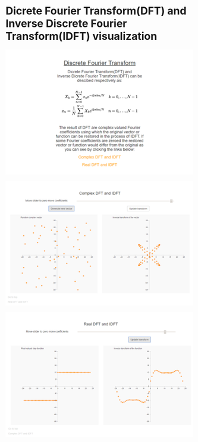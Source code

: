 # Dicrete Fourier Transform(DFT) and Inverse Discrete Fourier Transform(IDFT) visualization

![screenshot](https://raw.githubusercontent.com/lazarev-andrey/lazarev-andrey.github.io/master/img/screenshot3.png)

![screenshot](https://raw.githubusercontent.com/lazarev-andrey/lazarev-andrey.github.io/master/img/screenshot1.png)

![screenshot](https://raw.githubusercontent.com/lazarev-andrey/lazarev-andrey.github.io/master/img/screenshot2.png)

